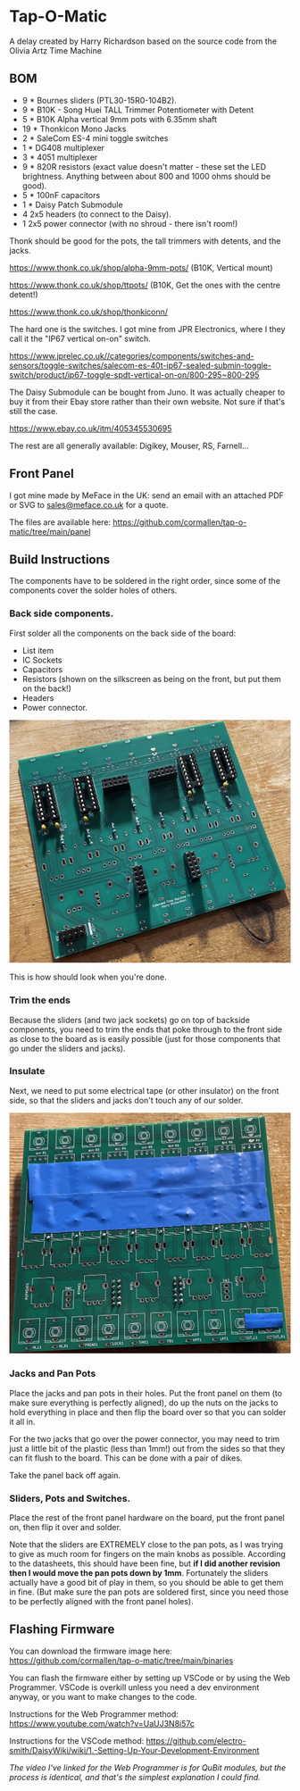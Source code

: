# Tap-O-Matic

A delay created by Harry Richardson based on the source code from the Olivia Artz Time Machine

## BOM
 - 9 * Bournes sliders (PTL30-15R0-104B2).
 - 9 * B10K - Song Huei TALL Trimmer Potentiometer with Detent
 - 5 * B10K Alpha vertical 9mm pots with 6.35mm shaft
 - 19 * Thonkicon Mono Jacks
 - 2 * SaleCom ES-4 mini toggle switches
 - 1 * DG408 multiplexer
 - 3 * 4051 multiplexer
 - 9 * 820R resistors (exact value doesn't matter - these set the LED brightness. Anything between about 800 and 1000 ohms should be good).
 - 5 * 100nF capacitors
 - 1 * Daisy Patch Submodule
 - 4 2x5 headers (to connect to the Daisy).
 - 1 2x5 power connector (with no shroud - there isn't room!)

Thonk should be good for the pots, the tall trimmers with detents, and the jacks.

https://www.thonk.co.uk/shop/alpha-9mm-pots/ (B10K, Vertical mount)

https://www.thonk.co.uk/shop/ttpots/ (B10K, Get the ones with the centre detent!)

https://www.thonk.co.uk/shop/thonkiconn/

The hard one is the switches. I got mine from JPR Electronics, where I they call it the "IP67 vertical on-on" switch.

https://www.jprelec.co.uk//categories/components/switches-and-sensors/toggle-switches/salecom-es-40t-ip67-sealed-submin-toggle-switch/product/ip67-toggle-spdt-vertical-on-on/800-295~800-295

The Daisy Submodule can be bought from Juno. It was actually cheaper to buy it from their Ebay store rather than their own website. Not sure if that's still the case.

https://www.ebay.co.uk/itm/405345530695

The rest are all generally available: Digikey, Mouser, RS, Farnell...

## Front Panel
I got mine made by MeFace in the UK: send an email with an attached PDF or SVG to sales@meface.co.uk for a quote.

The files are available here: https://github.com/cormallen/tap-o-matic/tree/main/panel

## Build Instructions
The components have to be soldered in the right order, since some of the components cover the solder holes of others.

### Back side components.
First solder all the components on the back side of the board:

 - List item
 - IC Sockets
 - Capacitors
 - Resistors (shown on the silkscreen as being on the front, but put them on the back!)
 - Headers
 - Power connector.

![image info](images/Back-side.jpg)

This is how should look when you're done.

 ### Trim the ends

Because the sliders (and two jack sockets) go on top of backside components, you need to trim the ends that poke through to the front side as close to the board as is easily possible (just for those components that go under the sliders and jacks).

### Insulate

Next, we need to put some electrical tape (or other insulator) on the front side, so that the sliders and jacks don't touch any of our solder.

![image info](images/Insulate.jpg)

### Jacks and Pan Pots

Place the jacks and pan pots in their holes. Put the front panel on them (to make sure everything is perfectly aligned), do up the nuts on the jacks to hold everything in place and then flip the board over so that you can solder it all in.

For the two jacks that go over the power connector, you may need to trim just a little bit of the plastic (less than 1mm!) out from the sides so that they can fit flush to the board. This can be done with a pair of dikes.

Take the panel back off again.

### Sliders, Pots and Switches.

Place the rest of the front panel hardware on the board, put the front panel on, then flip it over and solder.

Note that the sliders are EXTREMELY close to the pan pots, as I was trying to give as much room for fingers on the main knobs as possible. According to the datasheets, this should have been fine, but **if I did another revision then I would move the pan pots down by 1mm**. Fortunately the sliders actually have a good bit of play in them, so you should be able to get them in fine. (But make sure the pan pots are soldered first, since you need those to be perfectly aligned with the front panel holes).

## Flashing Firmware

You can download the firmware image here: https://github.com/cormallen/tap-o-matic/tree/main/binaries

You can flash the firmware either by setting up VSCode or by using the Web Programmer. VSCode is overkill unless you need a dev environment anyway, or you want to make changes to the code.

Instructions for the Web Programmer method: https://www.youtube.com/watch?v=UaUJ3N8i57c

Instructions for the VSCode method: https://github.com/electro-smith/DaisyWiki/wiki/1.-Setting-Up-Your-Development-Environment

*The video I've linked for the Web Programmer is for QuBit modules, but the process is identical, and that's the simplest explanation I could find.*
